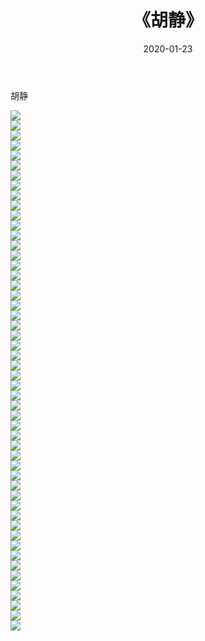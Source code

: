 ﻿---
layout: post
title:  《胡静》
date:   2020-01-23
img: http://pic.660000.xyz/1:/壁纸/明星魅力/华人明星/胡静/000.jpg
categories: [美女, 清纯, 唯美]
---

胡静

 ![](http://pic.660000.xyz/1:/壁纸/明星魅力/华人明星/胡静/001.jpg) <br>![](http://pic.660000.xyz/1:/壁纸/明星魅力/华人明星/胡静/002.jpg) <br>![](http://pic.660000.xyz/1:/壁纸/明星魅力/华人明星/胡静/003.jpg) <br>![](http://pic.660000.xyz/1:/壁纸/明星魅力/华人明星/胡静/004.jpg) <br>![](http://pic.660000.xyz/1:/壁纸/明星魅力/华人明星/胡静/005.jpg) <br>![](http://pic.660000.xyz/1:/壁纸/明星魅力/华人明星/胡静/006.jpg) <br>![](http://pic.660000.xyz/1:/壁纸/明星魅力/华人明星/胡静/007.jpg) <br>![](http://pic.660000.xyz/1:/壁纸/明星魅力/华人明星/胡静/008.jpg) <br>![](http://pic.660000.xyz/1:/壁纸/明星魅力/华人明星/胡静/009.jpg) <br>![](http://pic.660000.xyz/1:/壁纸/明星魅力/华人明星/胡静/010.jpg) <br>![](http://pic.660000.xyz/1:/壁纸/明星魅力/华人明星/胡静/011.jpg) <br>![](http://pic.660000.xyz/1:/壁纸/明星魅力/华人明星/胡静/012.jpg) <br>![](http://pic.660000.xyz/1:/壁纸/明星魅力/华人明星/胡静/013.jpg) <br>![](http://pic.660000.xyz/1:/壁纸/明星魅力/华人明星/胡静/014.jpg) <br>![](http://pic.660000.xyz/1:/壁纸/明星魅力/华人明星/胡静/015.jpg) <br>![](http://pic.660000.xyz/1:/壁纸/明星魅力/华人明星/胡静/016.jpg) <br>![](http://pic.660000.xyz/1:/壁纸/明星魅力/华人明星/胡静/017.jpg) <br>![](http://pic.660000.xyz/1:/壁纸/明星魅力/华人明星/胡静/018.jpg) <br>![](http://pic.660000.xyz/1:/壁纸/明星魅力/华人明星/胡静/019.jpg) <br>![](http://pic.660000.xyz/1:/壁纸/明星魅力/华人明星/胡静/020.jpg) <br>![](http://pic.660000.xyz/1:/壁纸/明星魅力/华人明星/胡静/021.jpg) <br>![](http://pic.660000.xyz/1:/壁纸/明星魅力/华人明星/胡静/022.jpg) <br>![](http://pic.660000.xyz/1:/壁纸/明星魅力/华人明星/胡静/023.jpg) <br>![](http://pic.660000.xyz/1:/壁纸/明星魅力/华人明星/胡静/024.jpg) <br>![](http://pic.660000.xyz/1:/壁纸/明星魅力/华人明星/胡静/025.jpg) <br>![](http://pic.660000.xyz/1:/壁纸/明星魅力/华人明星/胡静/026.jpg) <br>![](http://pic.660000.xyz/1:/壁纸/明星魅力/华人明星/胡静/027.jpg) <br>![](http://pic.660000.xyz/1:/壁纸/明星魅力/华人明星/胡静/028.jpg) <br>![](http://pic.660000.xyz/1:/壁纸/明星魅力/华人明星/胡静/029.jpg) <br>![](http://pic.660000.xyz/1:/壁纸/明星魅力/华人明星/胡静/030.jpg) <br>![](http://pic.660000.xyz/1:/壁纸/明星魅力/华人明星/胡静/031.jpg) <br>![](http://pic.660000.xyz/1:/壁纸/明星魅力/华人明星/胡静/032.jpg) <br>![](http://pic.660000.xyz/1:/壁纸/明星魅力/华人明星/胡静/033.jpg) <br>![](http://pic.660000.xyz/1:/壁纸/明星魅力/华人明星/胡静/034.jpg) <br>![](http://pic.660000.xyz/1:/壁纸/明星魅力/华人明星/胡静/035.jpg) <br>![](http://pic.660000.xyz/1:/壁纸/明星魅力/华人明星/胡静/036.jpg) <br>![](http://pic.660000.xyz/1:/壁纸/明星魅力/华人明星/胡静/037.jpg) <br>![](http://pic.660000.xyz/1:/壁纸/明星魅力/华人明星/胡静/038.jpg) <br>![](http://pic.660000.xyz/1:/壁纸/明星魅力/华人明星/胡静/039.jpg) <br>![](http://pic.660000.xyz/1:/壁纸/明星魅力/华人明星/胡静/040.jpg) <br>![](http://pic.660000.xyz/1:/壁纸/明星魅力/华人明星/胡静/041.jpg) <br>![](http://pic.660000.xyz/1:/壁纸/明星魅力/华人明星/胡静/042.jpg) <br>![](http://pic.660000.xyz/1:/壁纸/明星魅力/华人明星/胡静/043.jpg) <br>![](http://pic.660000.xyz/1:/壁纸/明星魅力/华人明星/胡静/044.jpg) <br>![](http://pic.660000.xyz/1:/壁纸/明星魅力/华人明星/胡静/045.jpg) <br>![](http://pic.660000.xyz/1:/壁纸/明星魅力/华人明星/胡静/046.jpg) <br>![](http://pic.660000.xyz/1:/壁纸/明星魅力/华人明星/胡静/047.jpg) <br>![](http://pic.660000.xyz/1:/壁纸/明星魅力/华人明星/胡静/048.jpg) <br>![](http://pic.660000.xyz/1:/壁纸/明星魅力/华人明星/胡静/049.jpg) <br>![](http://pic.660000.xyz/1:/壁纸/明星魅力/华人明星/胡静/050.jpg) <br>![](http://pic.660000.xyz/1:/壁纸/明星魅力/华人明星/胡静/051.jpg) <br>![](http://pic.660000.xyz/1:/壁纸/明星魅力/华人明星/胡静/052.jpg) <br>